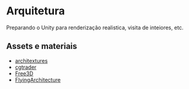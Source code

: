 # Arquitetura

Preparando o Unity para renderização realistica, visita de inteiores, etc.

## Assets e materiais
- [architextures](https://architextures.org)
- [cgtrader](https://www.cgtrader.com/free-3d-models/architectural)
- [Free3D](https://free3d.com/3d-models/architecture)
- [FlyingArchitecture](https://flyingarchitecture.com/store)
